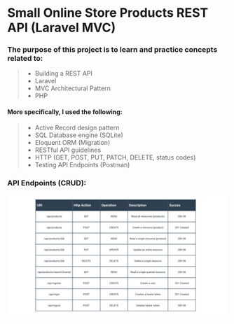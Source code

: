 # Small Online Store Products REST API (Laravel MVC)

### The purpose of this project is to learn and practice concepts related to:
> - Building a REST API
> - Laravel
> - MVC Architectural Pattern
> - PHP

#### More specifically, I used the following:
> - Active Record design pattern
> - SQL Database engine (SQLite)
> - Eloquent ORM (Migration)
> - RESTful API guidelines
> - HTTP (GET, POST, PUT, PATCH, DELETE, status codes)
> - Testing API Endpoints (Postman)

### API Endpoints (CRUD):

![Alt text](/Public/endpoints.png)
